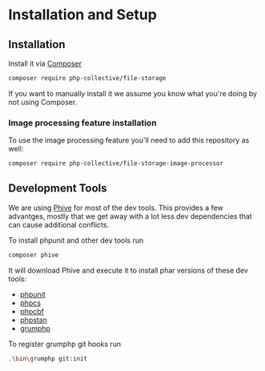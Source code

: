 # Installation and Setup

## Installation

Install it via [Composer](https://getcomposer.org/)

```sh
composer require php-collective/file-storage
```

If you want to manually install it we assume you know what you're doing by not using Composer.

### Image processing feature installation

To use the image processing feature you'll need to add this repository as well:

```sh
composer require php-collective/file-storage-image-processor
```

## Development Tools

We are using [Phive](https://github.com/phar-io/phive) for most of the dev tools. This provides a few advantges, mostly that we get away with a lot less dev dependencies that can cause additional conflicts.

To install phpunit and other dev tools run

```sh
composer phive
```

It will download Phive and execute it to install phar versions of these dev tools:

 * [phpunit](https://phpunit.de/)
 * [phpcs](https://github.com/squizlabs/PHP_CodeSniffer/)
 * [phpcbf](https://github.com/squizlabs/PHP_CodeSniffer/)
 * [phpstan](https://phpstan.org/)
 * [grumphp](https://github.com/phpro/grumphp)

To register grumphp git hooks run

```sh
.\bin\grumphp git:init
```
